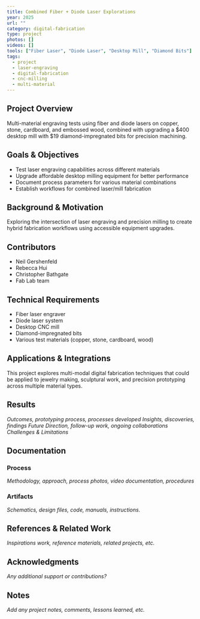 ```yaml
---
title: Combined Fiber + Diode Laser Explorations
year: 2025
url: ""
category: digital-fabrication
type: project
photos: []
videos: []
tools: ["Fiber Laser", "Diode Laser", "Desktop Mill", "Diamond Bits"]
tags:
  - project
  - laser-engraving
  - digital-fabrication
  - cnc-milling
  - multi-material
---
```


## Project Overview
Multi-material engraving tests using fiber and diode lasers on copper, stone, cardboard, and embossed wood, combined with upgrading a $400 desktop mill with $19 diamond-impregnated bits for precision machining.

## Goals & Objectives
- Test laser engraving capabilities across different materials
- Upgrade affordable desktop milling equipment for better performance
- Document process parameters for various material combinations
- Establish workflows for combined laser/mill fabrication

## Background & Motivation
Exploring the intersection of laser engraving and precision milling to create hybrid fabrication workflows using accessible equipment upgrades.

## Contributors 
- Neil Gershenfeld
- Rebecca Hui
- Christopher Bathgate
- Fab Lab team

## Technical Requirements
- Fiber laser engraver
- Diode laser system
- Desktop CNC mill
- Diamond-impregnated bits
- Various test materials (copper, stone, cardboard, wood)

## Applications & Integrations
This project explores multi-modal digital fabrication techniques that could be applied to jewelry making, sculptural work, and precision prototyping across multiple material types.

## Results
*Outcomes, prototyping process, processes developed*
*Insights, discoveries, findings*
*Future Direction, follow-up work, ongoing collaborations*
*Challenges & Limitations*

## Documentation

### Process
*Methodology, approach, process photos, video documentation, procedures*

### Artifacts
*Schematics, design files, code, manuals, instructions.*

## References & Related Work
*Inspirations work, reference materials, related projects, etc.*

## Acknowledgments
*Any additional support or contributions?*

## Notes
*Add any project notes, comments, lessons learned, etc.* 